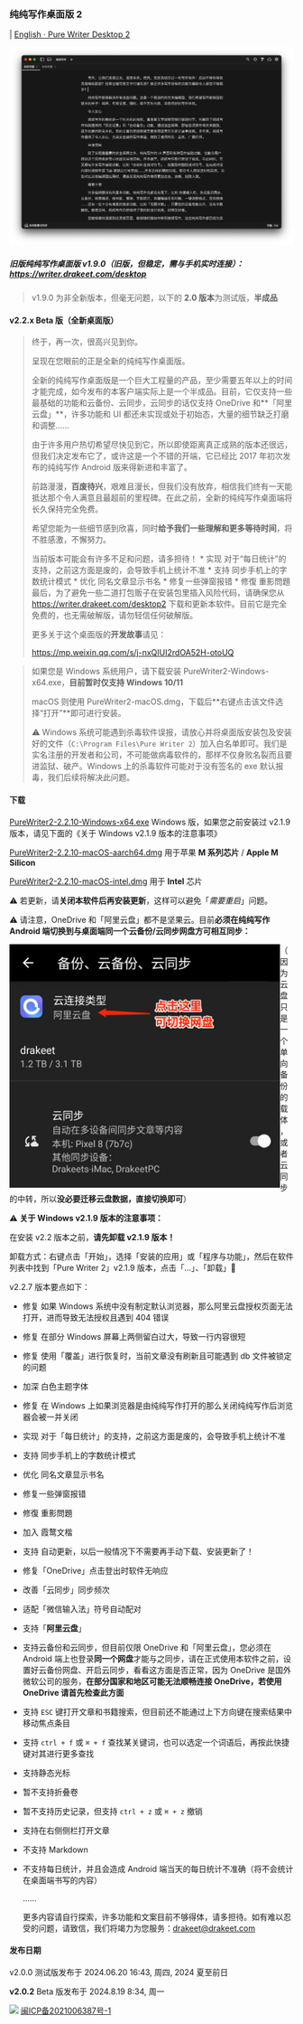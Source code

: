 ### 纯纯写作桌面版 2

| [English · Pure Writer Desktop 2](/desktop2_en)

![Preview](/images/desktop2dark.png)

##### 旧版纯纯写作桌面版 v1.9.0（旧版，但稳定，需与手机实时连接）：https://writer.drakeet.com/desktop

> v1.9.0 为非全新版本，但毫无问题，以下的 **2.0 版本**为测试版，**半成品**

#### v2.2.x Beta 版（全新桌面版）

> 终于，再一次，很高兴见到你。
>
> 呈现在您眼前的正是全新的纯纯写作桌面版。
>
> 全新的纯纯写作桌面版是一个巨大工程量的产品，至少需要五年以上的时间才能完成，如今发布的本客户端实际上是一个半成品。目前，它仅支持一些最基础的功能和云备份、云同步，云同步的话仅支持 OneDrive 和**「阿里云盘」**，许多功能和 UI 都还未实现或处于初始态，大量的细节缺乏打磨和调整……
>
> 由于许多用户热切希望尽快见到它，所以即使距离真正成熟的版本还很远，但我们决定发布它了，或许这是一个不错的开端，它已经比 2017 年初次发布的纯纯写作 Android 版来得新进和丰富了。
>
> 前路漫漫，**百废待兴**，艰难且漫长，但我们没有放弃，相信我们终有一天能抵达那个令人满意且最超前的里程碑。在此之前，全新的纯纯写作桌面端将长久保持完全免费。
>
> 希望您能为一些细节感到欣喜，同时**给予我们一些理解和更多等待时间**，将不胜感激，不懈努力。
>
> 当前版本可能会有许多不足和问题，请多担待！ * 实现 对于“每日统计”的支持，之前这方面是废的，会导致手机上统计不准
>       * 支持 同步手机上的字数统计模式
>       * 优化 同名文章显示书名
>       * 修复一些弹窗报错
>       * 修復 重影問題最后，为了避免一些二道打包贩子在安装包里插入风险代码，请确保您从 https://writer.drakeet.com/desktop2 下载和更新本软件。目前它是完全免费的，也无需破解版，请勿轻信任何破解版。
>
> 更多关于这个桌面版的**开发故事**请见：
>
> https://mp.weixin.qq.com/s/j-nxQIUI2rdOA52H-otoUQ



> 如果您是 Windows 系统用户，请下载安装 PureWriter2-Windows-x64.exe，**目前暂时仅支持 Windows 10/11**
>
> macOS 则使用 PureWriter2-macOS.dmg，下载后**右键点击该文件选择“打开”**即可进行安装。
>
> ⚠️ Windows 系统可能遇到杀毒软件误报，请放心并将桌面版安装包及安装好的文件（`C:\Program Files\Pure Writer 2`）加入白名单即可。我们是实名注册的开发者和公司，不可能做病毒软件的，那样不仅身败名裂而且要进监狱、破产。Windows 上的杀毒软件可能对于没有签名的 exe 默认报毒，我们后续将解决此问题。



#### 下载

[PureWriter2-2.2.10-Windows-x64.exe](https://drakeet.lanzouj.com/irW5v2dh8ied)  Windows 版，如果您之前安装过 v2.1.9 版本，请见下面的《关于 Windows v2.1.9 版本的注意事项》

[PureWriter2-2.2.10-macOS-aarch64.dmg](https://drakeet.lanzouj.com/idiyC2dh8gif)  用于苹果 **M 系列芯片** / **Apple M Silicon**

[PureWriter2-2.2.10-macOS-intel.dmg](https://drakeet.lanzouj.com/i3Dz92dh7f1g)  用于 **Intel** 芯片

⚠️ 若更新，请**关闭本软件后再安装更新**，这样可以避免「*需要重启*」问题。

⚠️ 请注意，OneDrive 和「阿里云盘」都不是坚果云。目前**必须在纯纯写作 Android 端切换到与桌面端同一个云备份/云同步网盘方可相互同步：**

<img src="/images/DriveOnAndroidGuide.jpg" width=480 align="left"/>

（因为云盘只是一个单向备份的载体，或者云同步的中转，所以**没必要迁移云盘数据，直接切换即可**）



⚠️ **关于 Windows v2.1.9 版本的注意事项：**

在安装 v2.2 版本之前，**请先卸载 v2.1.9 版本！**

卸载方式：右键点击「开始」，选择「安装的应用」或「程序与功能」，然后在软件列表中找到「Pure Writer 2」v2.1.9 版本，点击「...」、「卸载」🙏



v2.2.7 版本要点如下：

* 修复 如果 Windows 系统中没有制定默认浏览器，那么阿里云盘授权页面无法打开，进而导致无法授权且遇到 404 错误
* 修复 在部分 Windows 屏幕上两侧留白过大，导致一行内容很短
* 修复 使用「覆盖」进行恢复时，当前文章没有刷新且可能遇到 db 文件被锁定的问题
* 加深 白色主题字体
* 修复 在 Windows 上如果浏览器是由纯纯写作打开的那么关闭纯纯写作后浏览器会被一并关闭

 * 实现 对于「每日统计」的支持，之前这方面是废的，会导致手机上统计不准
 * 支持 同步手机上的字数统计模式
 * 优化 同名文章显示书名
 * 修复一些弹窗报错
 * 修復 重影問題

* 加入 霞鹜文楷

* 支持 自动更新，以后一般情况下不需要再手动下载、安装更新了！

* 修复「OneDrive」点击登出时软件无响应

* 改善「云同步」同步频次

* 适配「微信输入法」符号自动配对

* 支持「**阿里云盘**」

* 支持云备份和云同步，但目前仅限 OneDrive 和「阿里云盘」，您必须在 Android 端上也登录**同一个网盘**才能与之同步，请在正式使用本软件之前，设置好云备份网盘、开启云同步，看看这方面是否正常，因为 OneDrive 是国外微软公司的服务，**在部分国家和地区可能无法顺畅连接 OneDrive，若使用 OneDrive 请首先检查此方面**

* 支持 `ESC` 键打开文章和书籍搜索，但目前还不能通过上下方向键在搜索结果中移动焦点条目

* 支持 `ctrl + f` 或 `⌘ + f` 查找某关键词，也可以选定一个词语后，再按此快捷键对其进行更多查找

* 支持静态光标

* 暂不支持折叠卷

* 暂不支持历史记录，但支持 `ctrl + z` 或 `⌘ + z` 撤销

* 支持在右侧侧栏打开文章
  
* 不支持 Markdown
  
* 不支持每日统计，并且会造成 Android 端当天的每日统计不准确（将不会统计在桌面端书写的内容）
  
  ……
  
  更多内容请自行探索，许多功能和文案目前不够得体，请多担待。如有难以忍受的问题，请致信，我们将竭力为您服务：drakeet@drakeet.com



#### 发布日期

v2.0.0 测试版发布于 2024.06.20 16:43, 周四, 2024 夏至前日

**v2.0.2** Beta 版发布于 2024.8.19 8:34, 周一

















<img src="https://img.alicdn.com/tfs/TB1..50QpXXXXX7XpXXXXXXXXXX-40-40.png" width=22 /> [闽ICP备2021006387号-1](https://beian.miit.gov.cn/)

